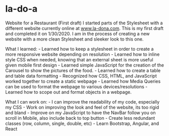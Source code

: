 # la-do-a
Website for a Restaurant (First draft)
I started parts of the Stylesheet with a different website currently online at www.la-dona.com.  This is my first draft and completed it
on 1/30/2020.  I am in the process of creating a new website with a more clean Stylesheet and sleeker look to this one. 

What I learned:
    -  Learned how to keep a stylesheet in order to create a more responsive website depending on resolution
    -  Learned how to inline style CSS when needed, knowing that an external sheet is more useful given mobile first design
    -  Learned simple JavaScript for the creation of the Carousel to show the pictures of the food.
    -  Learned how to create a table and table data formatting
    -  Recognized how CSS, HTML, and JavaScript worked together to create a static webpage
    -  Learned how Media Queries can be used to format the webpage to various devices/resolutions
    -  Learned how to scope out and format objects in a webpage.
    
What I can work on:
    -  I can improve the readability of my code, especially my CSS
    -  Work on improving the look and feel of the website, its too rigid and bland
    -  Improve on my JavaScript to have the NavBar follow you on scroll in Mobile, also include back to top button
    -  Create less redundant classes (row, column, single, double, etc)
    -  Learn Bootstrap, Angular, and React
    
